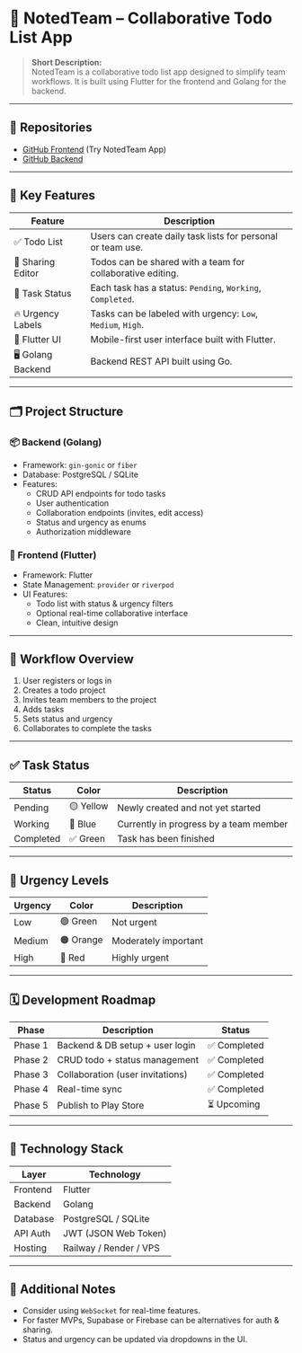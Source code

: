 # 📝 NotedTeam – Collaborative Todo List App

> **Short Description:**  
NotedTeam is a collaborative todo list app designed to simplify team workflows. It is built using Flutter for the frontend and Golang for the backend.

---

## 📁 Repositories

- [GitHub Frontend](https://github.com/Hdytalhayat/NotedTeam-Flutter) (Try NotedTeam App)
- [GitHub Backend](https://github.com/Hdytalhayat/NotedTeam-Go)

---

## 📌 Key Features

| Feature | Description |
|--------|-------------|
| ✅ Todo List | Users can create daily task lists for personal or team use. |
| 👥 Sharing Editor | Todos can be shared with a team for collaborative editing. |
| 🔄 Task Status | Each task has a status: `Pending`, `Working`, `Completed`. |
| 🔥 Urgency Labels | Tasks can be labeled with urgency: `Low`, `Medium`, `High`. |
| 📱 Flutter UI | Mobile-first user interface built with Flutter. |
| 🖥️ Golang Backend | Backend REST API built using Go. |

---

## 🗂️ Project Structure

### 📦 Backend (Golang)
- Framework: `gin-gonic` or `fiber`
- Database: PostgreSQL / SQLite
- Features:
  - CRUD API endpoints for todo tasks
  - User authentication
  - Collaboration endpoints (invites, edit access)
  - Status and urgency as enums
  - Authorization middleware

### 📱 Frontend (Flutter)
- Framework: Flutter
- State Management: `provider` or `riverpod`
- UI Features:
  - Todo list with status & urgency filters
  - Optional real-time collaborative interface
  - Clean, intuitive design

---

## 🔁 Workflow Overview

1. User registers or logs in
2. Creates a todo project
3. Invites team members to the project
4. Adds tasks
5. Sets status and urgency
6. Collaborates to complete the tasks

---

## ✅ Task Status

| Status | Color | Description |
|--------|-------|-------------|
| Pending | 🟡 Yellow | Newly created and not yet started |
| Working | 🔵 Blue | Currently in progress by a team member |
| Completed | ✅ Green | Task has been finished |

---

## 🚨 Urgency Levels

| Urgency | Color | Description |
|---------|-------|-------------|
| Low | 🟢 Green | Not urgent |
| Medium | 🟠 Orange | Moderately important |
| High | 🔴 Red | Highly urgent |

---

## 🗓️ Development Roadmap

| Phase | Description | Status |
|-------|-------------|--------|
| Phase 1 | Backend & DB setup + user login | ✅ Completed |
| Phase 2 | CRUD todo + status management | ✅ Completed |
| Phase 3 | Collaboration (user invitations) | ✅ Completed |
| Phase 4 | Real-time sync | ✅ Completed |
| Phase 5 | Publish to Play Store | ⏳ Upcoming |

---

## 🔐 Technology Stack

| Layer | Technology |
|-------|------------|
| Frontend | Flutter |
| Backend | Golang |
| Database | PostgreSQL / SQLite |
| API Auth | JWT (JSON Web Token) |
| Hosting | Railway / Render / VPS |

---

## 🧠 Additional Notes

- Consider using `WebSocket` for real-time features.
- For faster MVPs, Supabase or Firebase can be alternatives for auth & sharing.
- Status and urgency can be updated via dropdowns in the UI.
